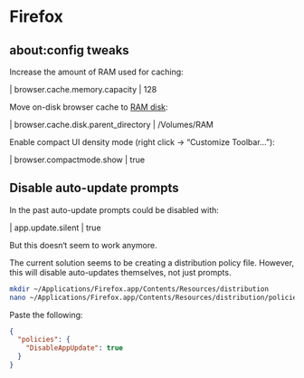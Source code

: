 # Firefox

## about:config tweaks

Increase the amount of RAM used for caching:

| browser.cache.memory.capacity | 128

Move on-disk browser cache to [RAM disk](/ubihazard/macos-scripts/blob/main/.local/bin/ramdisk):

| browser.cache.disk.parent_directory | /Volumes/RAM

Enable compact UI density mode (right click -> “Customize Toolbar...”):

| browser.compactmode.show | true

## Disable auto-update prompts

In the past auto-update prompts could be disabled with:

| app.update.silent | true

But this doesn‘t seem to work anymore.

The current solution seems to be creating a distribution policy file. However, this will disable auto-updates themselves, not just prompts.

```bash
mkdir ~/Applications/Firefox.app/Contents/Resources/distribution
nano ~/Applications/Firefox.app/Contents/Resources/distribution/policies.json
```

Paste the following:

```json
{
  "policies": {
    "DisableAppUpdate": true
  }
}
```
